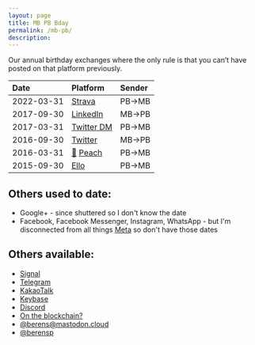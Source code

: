 ```yaml
---
layout: page
title: MB PB Bday
permalink: /mb-pb/
description: 
---
```

Our annual birthday exchanges where the only rule is that you can’t have posted on that platform previously.

| Date | Platform | Sender |
| :---    | :---  | :---  |
| 2022-03-31 | <a href="https://www.strava.com/activities/6910839279#comments" target="_blank"><i class="fab fa-strava"></i></a> <a href="https://www.strava.com/activities/6910839279#comments" target="_blank">Strava</a> | PB→MB |
| 2017-09-30 | <a href="https://www.linkedin.com/messaging/thread/2-NGYzNGQzNDItMWRkOC01NTMwLWExMjQtMmQ1NjI4YWFkMDYxXzAwMA==/" target="_blank"><i class="fab fa-linkedin-in"></i></a> <a href="https://www.linkedin.com/messaging/thread/2-NGYzNGQzNDItMWRkOC01NTMwLWExMjQtMmQ1NjI4YWFkMDYxXzAwMA==/" target="_blank">LinkedIn</a> | MB→PB |
| 2017-03-31 | <a href="https://twitter.com/messages/compose?recipient_id=19028711" target="_blank"><i class="fab fa-twitter"></i></a> <a href="https://twitter.com/messages/compose?recipient_id=19028711" target="_blank">Twitter DM</a> | PB→MB |
| 2016-09-30 | <a href="https://twitter.com/Skytop1/status/782006760831873025?t=5gXpGsAZ6I0SrKlHEPr-pQ&s=19" target="_blank"><i class="fab fa-twitter"></i></a> <a href="https://twitter.com/Skytop1/status/782006760831873025?t=5gXpGsAZ6I0SrKlHEPr-pQ&s=19" target="_blank">Twitter</a> | MB→PB |
| 2016-03-31 | <a href="http://peach.cool/" target="_blank">&#127825;</a> <a href="http://peach.cool/" target="_blank">Peach</a> | PB→MB |
| 2015-09-30 | <a href="https://ello.co/birney/post/mmmcxjyhytucpmfuaxj4za" target="_blank"><i class="fab fa-ello"></i></a> <a href="https://ello.co/birney/post/mmmcxjyhytucpmfuaxj4za" target="_blank">Ello</a> | PB→MB |

## Others used to date:
- <i class="fa fa-ello"></i> Google+ - since shuttered so I don't know the date
- <i class="fa-brands fa-meta"></i> Facebook, Facebook Messenger, Instagram, WhatsApp - but I'm disconnected from all things <a href="https://about.facebook.com/meta" target="_blank">Meta</a> so don't have those dates

## Others available:
- <a href="https://signal.org" target="_blank">Signal</a>
- <a href="https://t.me/berensp" target="_blank"><i class="fab fa-telegram"></i></a> <a href="https://t.me/berensp" target="_blank">Telegram</a>
- <a href="https://www.kakaocorp.com/page/service/service/KakaoTalk?lang=ENG&tab=all" target="_blank">KakaoTalk</a>
- <a href="https://keybase.io/berens" target="_blank"><i class="fab fa-keybase"></i></a> <a href="https://keybase.io/berens" target="_blank">Keybase</a>
- <a href="https://discordapp.com/users/181094465874821120" target="_blank"><i class="fab fa-discord"></i></a> <a href="https://discordapp.com/users/181094465874821120" target="_blank">Discord</a>
- <a href="https://app.ens.domains/name/berensp.eth/details" target="_blank"><i class="fab fa-ethereum"></i></a> <a href="https://app.ens.domains/name/berensp.eth/details" target="_blank">On the blockchain?</a>
- <a rel="me" href="https://mastodon.cloud/@berens"><i class="fab fa-mastodon"></i></a> <a rel="me" href="https://mastodon.cloud/@berens" target="_blank">@berens@mastodon.cloud</a>
- <a href="https://reddit.com/user/berensp" target="_blank"><i class="fab fa-reddit"></i></a> <a href="https://reddit.com/user/berensp" target="_blank">@berensp</a>